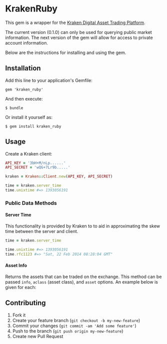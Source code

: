 # KrakenRuby

This gem is a wrapper for the [Kraken Digital Asset Trading Platform](https://www.kraken.com). 

The current version (0.1.0) can only be used for querying public market information. The next version of the gem will allow for access to private account information.

Below are the instructions for installing and using the gem.

## Installation

Add this line to your application's Gemfile:

    gem 'kraken_ruby'

And then execute:

    $ bundle

Or install it yourself as:

    $ gem install kraken_ruby

## Usage

Create a Kraken client:

```ruby
API_KEY = '3bH+M/nLp......'
API_SECRET = 'wQG+7Lr9b.....'

kraken = Kraken::Client.new(API_KEY, API_SECRET)

time = kraken.server_time
time.unixtime #=> 1393056191
```

### Public Data Methods

#### Server Time

This functionality is provided by Kraken to to aid in approximating the skew time between the server and client.

```ruby
time = kraken.server_time

time.unixtime #=> 1393056191
time.rfc1123 #=> "Sat, 22 Feb 2014 08:28:04 GMT"
```

#### Asset Info

Returns the assets that can be traded on the exchange. This method can be passed ```info```, ```aclass``` (asset class), and ```asset``` options. An example below is given for each:

## Contributing

1. Fork it
2. Create your feature branch (`git checkout -b my-new-feature`)
3. Commit your changes (`git commit -am 'Add some feature'`)
4. Push to the branch (`git push origin my-new-feature`)
5. Create new Pull Request
